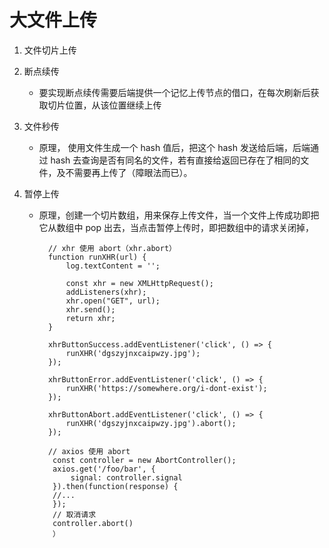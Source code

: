 # 大文件上传

1.  文件切片上传

2.  断点续传

    - 要实现断点续传需要后端提供一个记忆上传节点的借口，在每次刷新后获取切片位置，从该位置继续上传

3.  文件秒传

    - 原理， 使用文件生成一个 hash 值后，把这个 hash 发送给后端，后端通过 hash 去查询是否有同名的文件，若有直接给返回已存在了相同的文件，及不需要再上传了（障眼法而已）。

4.  暂停上传

    - 原理，创建一个切片数组，用来保存上传文件，当一个文件上传成功即把它从数组中 pop 出去，当点击暂停上传时，即把数组中的请求关闭掉，

            // xhr 使用 abort（xhr.abort）
            function runXHR(url) {
                log.textContent = '';

                const xhr = new XMLHttpRequest();
                addListeners(xhr);
                xhr.open("GET", url);
                xhr.send();
                return xhr;
            }

            xhrButtonSuccess.addEventListener('click', () => {
                runXHR('dgszyjnxcaipwzy.jpg');
            });

            xhrButtonError.addEventListener('click', () => {
                runXHR('https://somewhere.org/i-dont-exist');
            });

            xhrButtonAbort.addEventListener('click', () => {
                runXHR('dgszyjnxcaipwzy.jpg').abort();
            });

            // axios 使用 abort
             const controller = new AbortController();
             axios.get('/foo/bar', {
                 signal: controller.signal
             }).then(function(response) {
             //...
             });
             // 取消请求
             controller.abort()
             ）
